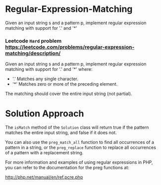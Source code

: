 # Regular-Expression-Matching
Given an input string s and a pattern p, implement regular expression matching with support for '.' and '*'

### Leetcode `Hard` problem https://leetcode.com/problems/regular-expression-matching/description/

Given an input string s and a pattern p, implement regular expression matching with support for '.' and '*' where:

- '.' Matches any single character.​​​​
- '*' Matches zero or more of the preceding element.

The matching should cover the entire input string (not partial).

# Solution Approach

The `isMatch` method of the `Solution` class will return true if the pattern matches the entire input string, and false if it does not.

You can also use the `preg_match_all` function to find all occurrences of a pattern in a string, or the `preg_replace` function to replace all occurrences of a pattern with a replacement string.

For more information and examples of using regular expressions in PHP, you can refer to the documentation for the preg functions at:

http://php.net/manual/en/ref.pcre.php

 
